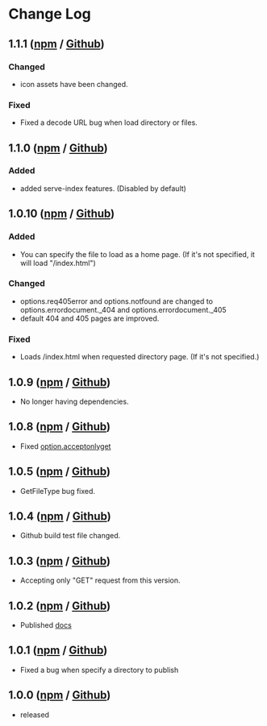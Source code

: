 # Change Log

## 1.1.1 ([npm](https://www.npmjs.com/package/lite-web-server/v/1.1.1) / [Github](https://github.com/chasyumen/lite-web-server/releases/tag/1.1.1))

### Changed

- icon assets have been changed.

### Fixed

- Fixed a decode URL bug when load directory or files.

## 1.1.0 ([npm](https://www.npmjs.com/package/lite-web-server/v/1.1.0) / [Github](https://github.com/chasyumen/lite-web-server/releases/tag/1.1.0))

### Added

- added serve-index features. (Disabled by default) 

## 1.0.10 ([npm](https://www.npmjs.com/package/lite-web-server/v/1.0.10) / [Github](https://github.com/chasyumen/lite-web-server/releases/tag/1.0.10))

### Added

- You can specify the file to load as a home page. (If it's not specified, it will load "/index.html")

### Changed

- options.req405error and options.notfound are changed to options.errordocument._404 and options.errordocument._405
- default 404 and 405 pages are improved.

### Fixed

- Loads /index.html when requested directory page. (If it's not specified.)

## 1.0.9 ([npm](https://www.npmjs.com/package/lite-web-server/v/1.0.9) / [Github](https://github.com/chasyumen/lite-web-server/releases/tag/1.0.9))

- No longer having dependencies.

## 1.0.8 ([npm](https://www.npmjs.com/package/lite-web-server/v/1.0.8) / [Github](https://github.com/chasyumen/lite-web-server/releases/tag/1.0.8))

- Fixed [option.acceptonlyget](https://github.com/chasyumen/lite-web-server/issues/7)

## 1.0.5 ([npm](https://www.npmjs.com/package/lite-web-server/v/1.0.5) / [Github](https://github.com/chasyumen/lite-web-server/releases/tag/1.0.5))

- GetFileType bug fixed.

## 1.0.4 ([npm](https://www.npmjs.com/package/lite-web-server/v/1.0.4) / [Github](https://github.com/chasyumen/lite-web-server/releases/tag/1.0.4))

- Github build test file changed.

## 1.0.3 ([npm](https://www.npmjs.com/package/lite-web-server/v/1.0.3) / [Github](https://github.com/chasyumen/lite-web-server/releases/tag/1.0.3))

- Accepting only "GET" request from this version.

## 1.0.2 ([npm](https://www.npmjs.com/package/lite-web-server/v/1.0.2) / [Github](https://github.com/chasyumen/lite-web-server/releases/tag/1.0.2))

- Published [docs](https://lite-web-server.js.org/)

## 1.0.1 ([npm](https://www.npmjs.com/package/lite-web-server/v/1.0.1) / [Github](https://github.com/chasyumen/lite-web-server/releases/tag/1.0.1))

- Fixed a bug when specify a directory to publish

## 1.0.0 ([npm](https://www.npmjs.com/package/lite-web-server/v/1.0.0) / [Github](https://github.com/chasyumen/lite-web-server/releases/tag/1.0.0))

- released
